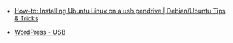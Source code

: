 
- [How-to: Installing Ubuntu Linux on a usb pendrive | Debian/Ubuntu Tips &amp; Tricks](/2007/03/how-to-installing-ubuntu-linux-on-a-usb-pendrive-debian-ubuntu-tips-tricks/)

- [WordPress - USB](/2006/03/wordpress-usb/)
